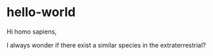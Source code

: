 # hello-world

Hi homo sapiens,

I always wonder if there exist a similar species in the extraterrestrial?
